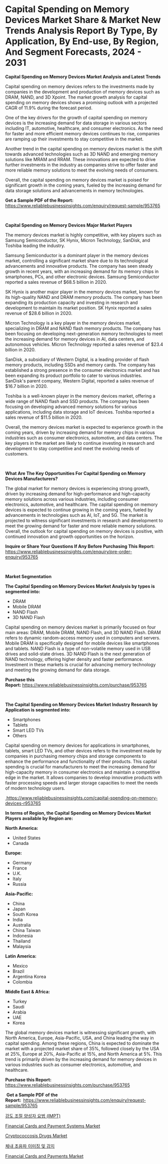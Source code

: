 <p><h1>Capital Spending on Memory Devices Market Share & Market New Trends Analysis Report By Type, By Application, By End-use, By Region, And Segment Forecasts, 2024 - 2031</h1></p><p><strong>Capital Spending on Memory Devices Market Analysis and Latest Trends</strong></p>
<p><p>Capital spending on memory devices refers to the investments made by companies in the development and production of memory devices such as DRAM, NAND, and 3D Xpoint. The market growth analysis for capital spending on memory devices shows a promising outlook with a projected CAGR of 11.9% during the forecast period.</p><p>One of the key drivers for the growth of capital spending on memory devices is the increasing demand for data storage in various sectors including IT, automotive, healthcare, and consumer electronics. As the need for faster and more efficient memory devices continues to rise, companies are ramping up their investments to stay competitive in the market.</p><p>Another trend in the capital spending on memory devices market is the shift towards advanced technologies such as 3D NAND and emerging memory solutions like MRAM and RRAM. These innovations are expected to drive further investments in the industry as companies strive to offer faster and more reliable memory solutions to meet the evolving needs of consumers.</p><p>Overall, the capital spending on memory devices market is poised for significant growth in the coming years, fueled by the increasing demand for data storage solutions and advancements in memory technologies.</p></p>
<p><strong>Get a Sample PDF of the Report:&nbsp;</strong> <a href="https://www.reliablebusinessinsights.com/enquiry/request-sample/953765">https://www.reliablebusinessinsights.com/enquiry/request-sample/953765</a></p>
<p>&nbsp;</p>
<p><strong>Capital Spending on Memory Devices Major Market Players</strong></p>
<p><p>The memory devices market is highly competitive, with key players such as Samsung Semiconductor, SK Hynix, Micron Technology, SanDisk, and Toshiba leading the industry. </p><p>Samsung Semiconductor is a dominant player in the memory devices market, controlling a significant market share due to its technological advancements and innovative products. The company has seen steady growth in recent years, with an increasing demand for its memory chips in smartphones, PCs, and other electronic devices. Samsung Semiconductor reported a sales revenue of $68.5 billion in 2020.</p><p>SK Hynix is another major player in the memory devices market, known for its high-quality NAND and DRAM memory products. The company has been expanding its production capacity and investing in research and development to maintain its market position. SK Hynix reported a sales revenue of $28.6 billion in 2020.</p><p>Micron Technology is a key player in the memory devices market, specializing in DRAM and NAND flash memory products. The company has been focusing on developing next-generation memory technologies to meet the increasing demand for memory devices in AI, data centers, and autonomous vehicles. Micron Technology reported a sales revenue of $23.4 billion in 2020.</p><p>SanDisk, a subsidiary of Western Digital, is a leading provider of flash memory products, including SSDs and memory cards. The company has established a strong presence in the consumer electronics market and has been expanding its product portfolio to cater to various industries. SanDisk's parent company, Western Digital, reported a sales revenue of $16.7 billion in 2020.</p><p>Toshiba is a well-known player in the memory devices market, offering a wide range of NAND flash and SSD products. The company has been focusing on developing advanced memory solutions for various applications, including data storage and IoT devices. Toshiba reported a sales revenue of $11.5 billion in 2020.</p><p>Overall, the memory devices market is expected to experience growth in the coming years, driven by increasing demand for memory chips in various industries such as consumer electronics, automotive, and data centers. The key players in the market are likely to continue investing in research and development to stay competitive and meet the evolving needs of customers.</p></p>
<p>&nbsp;</p>
<p><strong>What Are The Key Opportunities For Capital Spending on Memory Devices Manufacturers?</strong></p>
<p><p>The global market for memory devices is experiencing strong growth, driven by increasing demand for high-performance and high-capacity memory solutions across various industries, including consumer electronics, automotive, and healthcare. The capital spending on memory devices is expected to continue growing in the coming years, fueled by advancements in technologies such as AI, IoT, and 5G. The market is projected to witness significant investments in research and development to meet the growing demand for faster and more reliable memory solutions. Overall, the outlook for capital spending on memory devices is positive, with continued innovation and growth opportunities on the horizon.</p></p>
<p><strong>Inquire or Share Your Questions If Any Before Purchasing This Report:</strong> <a href="https://www.reliablebusinessinsights.com/enquiry/pre-order-enquiry/953765">https://www.reliablebusinessinsights.com/enquiry/pre-order-enquiry/953765</a></p>
<p>&nbsp;</p>
<p><strong>Market Segmentation</strong></p>
<p><strong>The Capital Spending on Memory Devices Market Analysis by types is segmented into:</strong></p>
<p><ul><li>DRAM</li><li>Mobile DRAM</li><li>NAND Flash</li><li>3D NAND Flash</li></ul></p>
<p><p>Capital spending on memory devices market is primarily focused on four main areas: DRAM, Mobile DRAM, NAND Flash, and 3D NAND Flash. DRAM refers to dynamic random-access memory used in computers and servers. Mobile DRAM is specifically designed for mobile devices like smartphones and tablets. NAND Flash is a type of non-volatile memory used in USB drives and solid-state drives. 3D NAND Flash is the next generation of NAND technology, offering higher density and faster performance. Investment in these markets is crucial for advancing memory technology and meeting the growing demand for data storage.</p></p>
<p><strong>Purchase this Report:&nbsp;</strong><a href="https://www.reliablebusinessinsights.com/purchase/953765">https://www.reliablebusinessinsights.com/purchase/953765</a></p>
<p>&nbsp;</p>
<p><strong>The Capital Spending on Memory Devices Market Industry Research by Application is segmented into:</strong></p>
<p><ul><li>Smartphones</li><li>Tablets</li><li>Smart LED TVs</li><li>Others</li></ul></p>
<p><p>Capital spending on memory devices for applications in smartphones, tablets, smart LED TVs, and other devices refers to the investment made by companies in purchasing memory chips and storage components to enhance the performance and functionality of their products. This capital spending is crucial for manufacturers to meet the increasing demand for high-capacity memory in consumer electronics and maintain a competitive edge in the market. It allows companies to develop innovative products with faster processing speeds and larger storage capacities to meet the needs of modern technology users.</p></p>
<p><a href="https://www.reliablebusinessinsights.com/capital-spending-on-memory-devices-r953765">&nbsp;https://www.reliablebusinessinsights.com/capital-spending-on-memory-devices-r953765</a></p>
<p><strong>In terms of Region, the Capital Spending on Memory Devices Market Players available by Region are:</strong></p>
<p>
    <p> <strong> North America: </strong>
        <ul>
            <li>United States</li>
            <li>Canada</li>
        </ul>
        </p> 
    <p> <strong> Europe: </strong>
        <ul>
            <li>Germany</li>
            <li>France</li>
            <li>U.K.</li>
            <li>Italy</li>
            <li>Russia</li>
        </ul>
        </p> 
    <p> <strong> Asia-Pacific: </strong>
        <ul>
            <li>China</li>
            <li>Japan</li>
            <li>South Korea</li>
            <li>India</li>
            <li>Australia</li>
            <li>China Taiwan</li>
            <li>Indonesia</li>
            <li>Thailand</li>
            <li>Malaysia</li>
        </ul>
        </p> 
    <p> <strong> Latin America: </strong>
        <ul>
            <li>Mexico</li>
            <li>Brazil</li>
            <li>Argentina Korea</li>
            <li>Colombia</li>
        </ul>
        </p> 
    <p> <strong> Middle East & Africa: </strong>
        <ul>
            <li>Turkey</li>
            <li>Saudi</li>
            <li>Arabia</li>
            <li>UAE</li>
            <li>Korea</li>
        </ul>
    </p>
    </p>
<p><p>The global memory devices market is witnessing significant growth, with North America, Europe, Asia-Pacific, USA, and China leading the way in capital spending. Among these regions, China is expected to dominate the market with a projected market share of 35%, followed closely by the USA at 25%, Europe at 20%, Asia-Pacific at 15%, and North America at 5%. This trend is primarily driven by the increasing demand for memory devices in various industries such as consumer electronics, automotive, and healthcare.</p></p>
<p><strong>Purchase this Report: </strong><a href="https://www.reliablebusinessinsights.com/purchase/953765">https://www.reliablebusinessinsights.com/purchase/953765</a></p>
<p>&nbsp;<strong>Get a Sample PDF of the Report:&nbsp;&nbsp;</strong><a href="https://www.reliablebusinessinsights.com/enquiry/request-sample/953765">https://www.reliablebusinessinsights.com/enquiry/request-sample/953765</a></p>
<p><strong></strong></p>
<p><p><a href="https://github.com/JosefaRice/Market-Research-Report-List-2/blob/main/414728382304.md">강도 조절 양성자 요법 (IMPT)</a></p><p><a href="https://github.com/RyleeBauch2023/Market-Research-Report-List-2/blob/main/financial-cards-and-payment-systems-market.md">Financial Cards and Payment Systems Market</a></p><p><a href="https://github.com/flwellarose/Market-Research-Report-List-2/blob/main/cryptococcosis-drugs-market.md">Cryptococcosis Drugs Market</a></p><p><a href="https://github.com/xvz497517413/Market-Research-Report-List-4/blob/main/213317082305.md">체내 초음파 이미징 및 감지</a></p><p><a href="https://github.com/AndreanneHane2023/Market-Research-Report-List-2/blob/main/financial-cards-and-payments-market.md">Financial Cards and Payments Market</a></p></p>